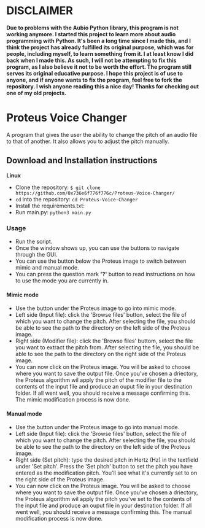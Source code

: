 # DISCLAIMER
**Due to problems with the Aubio Python library, this program is not working anymore. I started this project to learn more about audio programming with Python. It's been a long time since I made this, and I think the project has already fulfilled its original purpose, which was for people, including myself, to learn something from it. I at least know I did back when I made this. As such, I will not be attempting to fix this program, as I also believe it not to be worth the effort. The program still serves its original educative purpose. I hope this project is of use to anyone, and if anyone wants to fix the program, feel free to fork the repository. I wish anyone reading this a nice day! Thanks for checking out one of my old projects.**
# Proteus Voice Changer
A program that gives the user the ability to change the pitch of an audio file to that of another. It also allows you to adjust the pitch manually.

## Download and Installation instructions

**Linux**
- Clone the repository: ```$ git clone https://github.com/0x736e6f776f776c/Proteus-Voice-Changer/```
- ```cd``` into the repository: ```cd Proteus-Voice-Changer```
- Install the requirements.txt:
- Run main.py: ```python3 main.py```

### Usage
- Run the script.
- Once the window shows up, you can use the buttons to navigate through the GUI.
- You can use the button below the Proteus image to switch between mimic and manual mode.
- You can press the question mark **'?'** button to read instructions on how to use the mode you are currently in.
#### Mimic mode
- Use the button under the Proteus image to go into mimic mode.
- Left side (Input file): click the 'Browse files' button, select the file of which you want to change the pitch. After selecting the file, you should be able to see the path to the directory on the left side of the Proteus image.
- Right side (Modifier file): click the 'Browse files' buttom, select the file you want to extract the pitch from. After selecting the file, you should be able to see the path to the directory on the right side of the Proteus image.
- You can now click on the Proteus image. You will be asked to choose where you want to save the output file. Once you've chosen a driectory, the Proteus algorithm wil apply the pitch of the modifier file to the contents of the input file and produce an ouput file in your destination folder. If all went well, you should receive a message confirming this. 
The mimic modification process is now done.
#### Manual mode
- Use the button under the Proteus image to go into manual mode.
- Left side (Input file): click the 'Browse files' button, select the file of which you want to change the pitch. After selecting the file, you should be able to see the path to the directory on the left side of the Proteus image.
- Right side (Set pitch): type the desired pitch in Hertz (Hz) in the textfield under 'Set pitch'. Press the 'Set pitch' button to set the pitch you have entered as the modification pitch. You'll see what it's currently set to on the right side of the Proteus image.
- You can now click on the Proteus image. You will be asked to choose where you want to save the output file. Once you've chosen a driectory, the Proteus algorithm wil apply the pitch you've set to the contents of the input file and produce an ouput file in your destination folder. If all went well, you should receive a message confirming this. 
The manual modification process is now done.
